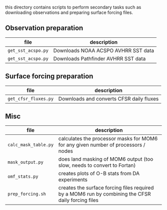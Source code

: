 this directory contains scripts to perform secondary tasks such as downloading observations and preparing surface forcing files.

## Observation preparation

| file | description |
| --------------------   | ----------------- |
| ```get_sst_acspo.py``` | Downloads NOAA ACSPO AVHRR SST data |
| ```get_sst_acspo.py``` | Downloads Pathfinder AVHRR SST data |

## Surface forcing preparation

| file | description |
| --------------------   | ----------------- |
| ```get_cfsr_fluxes.py``` | Downloads and converts CFSR daily fluxes |

## Misc 

| file | description |
| --------------------   | ----------------- |
| ```calc_mask_table.py``` | calculates the processor masks for MOM6 for any given number of processors / nodes |
| ```mask_output.py```     | does land masking of MOM6 output (too slow, needs to convert to Fortan) |
| ```omf_stats.py```       | creates plots of O-B stats from DA experiments |
| ```prep_forcing.sh```    | creates the surface forcing files required by a MOM6 run by combining the CFSR daily forcing files |